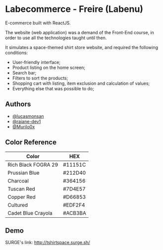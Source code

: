 
# Labecommerce - Freire (Labenu)

E-commerce built with ReactJS.

The website (web application) was a demand of the Front-End course, in order to use all the technologies taught until then.

It simulates a space-themed shirt store website, and required the following conditions:
  - User-friendly interface;
  - Product listing on the home screen;
  - Search bar;
  - Filters to sort the products;
  - Shopping cart with listing, item exclusion and calculation of values;
  - Everything else that was possible to do;


## Authors

- [@lucasmonsan](https://github.com/lucasmonsan)
- [@raiane-dev1](https://github.com/raiane-dev1)
- [@Murilo0x](https://github.com/Murilo0x)

## Color Reference

| Color             | HEX                                 |
| ----------------- | ------------------------------------|
| Rich Black FOGRA 29 |#11151C|
| Prussian Blue |#212D40|
| Charcoal |#364156|
| Tuscan Red |#7D4E57|
| Copper Red |#D66853|
| Cultured |#EDF2F4|
| Cadet Blue Crayola |#ACB3BA|


## Demo

SURGE's link: http://tshirtspace.surge.sh/
